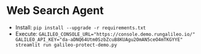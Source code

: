 # Web Search Agent

- Install: `pip install --upgrade -r requirements.txt`
- Execute: `GALILEO_CONSOLE_URL="https://console.demo.rungalileo.io/" GALILEO_API_KEY="da-aDNQ64Utm0SzbZcuB8KUAgu2OmAN5ceO4mTKGYYE" streamlit run galileo-protect-demo.py`
